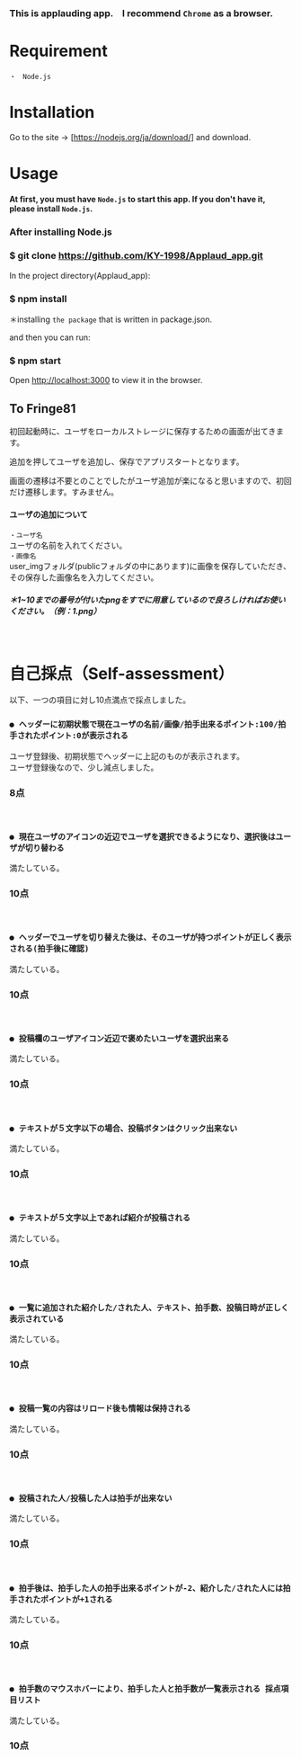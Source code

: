 ### This is applauding app.　I recommend `Chrome` as a browser.

# Requirement
`・　Node.js`

# Installation
Go to the site -> [https://nodejs.org/ja/download/] and download.

# Usage

#### At first, you must have `Node.js` to start this app. If you don't have it, please install `Node.js`.

### After installing Node.js

### $ git clone https://github.com/KY-1998/Applaud_app.git

 In the project directory(Applaud_app):

### $ npm install
 ＊installing `the package` that is written in package.json.<br />

 and then you can run:

### $ npm start

 Open [http://localhost:3000](http://localhost:3000) to view it in the browser.

## To Fringe81

初回起動時に、ユーザをローカルストレージに保存するための画面が出てきます。<br />

追加を押してユーザを追加し、保存でアプリスタートとなります。<br />

画面の遷移は不要とのことでしたがユーザ追加が楽になると思いますので、初回だけ遷移します。すみません。<br />


#### ユーザの追加について

`・ユーザ名`<br />
ユーザの名前を入れてください。
<br />
`・画像名`<br />
user_imgフォルダ(publicフォルダの中にあります)に画像を保存していただき、その保存した画像名を入力してください。<br />
##### ＊1~10までの番号が付いたpngをすでに用意しているので良ろしければお使いください。（例：1.png）
<br />



# 自己採点（Self-assessment）

以下、一つの項目に対し10点満点で採点しました。<br />
### `● ヘッダーに初期状態で現在ユーザの名前/画像/拍手出来るポイント:100/拍手されたポイント:0が表示される`
ユーザ登録後、初期状態でヘッダーに上記のものが表示されます。<br />
ユーザ登録後なので、少し減点しました。<br />
### 8点
<br />

### `● 現在ユーザのアイコンの近辺でユーザを選択できるようになり、選択後はユーザが切り替わる`
満たしている。<br />
### 10点
<br />

### `● ヘッダーでユーザを切り替えた後は、そのユーザが持つポイントが正しく表示される(拍手後に確認)`
満たしている。<br />
### 10点
<br />

### `● 投稿欄のユーザアイコン近辺で褒めたいユーザを選択出来る`
満たしている。<br />
### 10点
<br />

### `● テキストが５文字以下の場合、投稿ボタンはクリック出来ない`
満たしている。<br />
### 10点
<br />

### `● テキストが５文字以上であれば紹介が投稿される`
満たしている。<br />
### 10点
<br />

### `● 一覧に追加された紹介した/された人、テキスト、拍手数、投稿日時が正しく表示されている`
満たしている。<br />
### 10点
<br />

### `● 投稿一覧の内容はリロード後も情報は保持される`
満たしている。<br />
### 10点
<br />

### `● 投稿された人/投稿した人は拍手が出来ない`
満たしている。
### 10点
<br />

### `● 拍手後は、拍手した人の拍手出来るポイントが-2、紹介した/された人には拍手されたポイントが+1される`
満たしている。
### 10点
<br />


### `● 拍手数のマウスホバーにより、拍手した人と拍手数が一覧表示される 採点項目リスト`
満たしている。
### 10点
<br />
